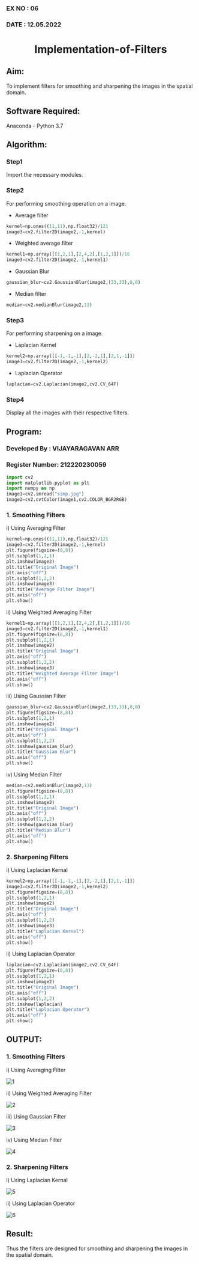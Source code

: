 ### EX NO : 06
### DATE  : 12.05.2022
# <p align="center">Implementation-of-Filters</p>

## Aim:
To implement filters for smoothing and sharpening the images in the spatial domain.

## Software Required:
Anaconda - Python 3.7

## Algorithm:
### Step1
Import the necessary modules.

### Step2
For performing smoothing operation on a image. 
- Average filter
```python
kernel=np.ones((11,11),np.float32)/121
image3=cv2.filter2D(image2,-1,kernel)
```
- Weighted average filter
```python
kernel1=np.array([[1,2,1],[2,4,2],[1,2,1]])/16
image3=cv2.filter2D(image2,-1,kernel1)
```
- Gaussian Blur 
```python
gaussian_blur=cv2.GaussianBlur(image2,(33,33),0,0)
```
- Median filter
```python
median=cv2.medianBlur(image2,13)
```

### Step3
For performing sharpening on a image.
- Laplacian Kernel
```python
kernel2=np.array([[-1,-1,-1],[2,-2,1],[2,1,-1]])
image3=cv2.filter2D(image2,-1,kernel2)
```
- Laplacian Operator
```python
laplacian=cv2.Laplacian(image2,cv2.CV_64F)
```

### Step4
Display all the images with their respective filters.

## Program:
### Developed By   : VIJAYARAGAVAN ARR
### Register Number: 212220230059
```python
import cv2
import matplotlib.pyplot as plt
import numpy as np
image1=cv2.imread("simp.jpg")
image2=cv2.cvtColor(image1,cv2.COLOR_BGR2RGB)
```

### 1. Smoothing Filters

i) Using Averaging Filter
```Python
kernel=np.ones((11,11),np.float32)/121
image3=cv2.filter2D(image2,-1,kernel)
plt.figure(figsize=(8,8))
plt.subplot(1,2,1)
plt.imshow(image2)
plt.title("Original Image")
plt.axis("off")
plt.subplot(1,2,2)
plt.imshow(image3)
plt.title("Average Filter Image")
plt.axis("off")
plt.show()
```

ii) Using Weighted Averaging Filter
```Python
kernel1=np.array([[1,2,1],[2,4,2],[1,2,1]])/16
image3=cv2.filter2D(image2,-1,kernel1)
plt.figure(figsize=(8,8))
plt.subplot(1,2,1)
plt.imshow(image2)
plt.title("Original Image")
plt.axis("off")
plt.subplot(1,2,2)
plt.imshow(image3)
plt.title("Weighted Average Filter Image")
plt.axis("off")
plt.show()
```

iii) Using Gaussian Filter
```Python
gaussian_blur=cv2.GaussianBlur(image2,(33,33),0,0)
plt.figure(figsize=(8,8))
plt.subplot(1,2,1)
plt.imshow(image2)
plt.title("Original Image")
plt.axis("off")
plt.subplot(1,2,2)
plt.imshow(gaussian_blur)
plt.title("Gaussian Blur")
plt.axis("off")
plt.show()
```

iv) Using Median Filter
```Python
median=cv2.medianBlur(image2,13)
plt.figure(figsize=(8,8))
plt.subplot(1,2,1)
plt.imshow(image2)
plt.title("Original Image")
plt.axis("off")
plt.subplot(1,2,2)
plt.imshow(gaussian_blur)
plt.title("Median Blur")
plt.axis("off")
plt.show()
```

### 2. Sharpening Filters
i) Using Laplacian Kernal
```Python
kernel2=np.array([[-1,-1,-1],[2,-2,1],[2,1,-1]])
image3=cv2.filter2D(image2,-1,kernel2)
plt.figure(figsize=(8,8))
plt.subplot(1,2,1)
plt.imshow(image2)
plt.title("Original Image")
plt.axis("off")
plt.subplot(1,2,2)
plt.imshow(image3)
plt.title("Laplacian Kernel")
plt.axis("off")
plt.show()
```

ii) Using Laplacian Operator
```Python
laplacian=cv2.Laplacian(image2,cv2.CV_64F)
plt.figure(figsize=(8,8))
plt.subplot(1,2,1)
plt.imshow(image2)
plt.title("Original Image")
plt.axis("off")
plt.subplot(1,2,2)
plt.imshow(laplacian)
plt.title("Laplacian Operator")
plt.axis("off")
plt.show()
```

## OUTPUT:
### 1. Smoothing Filters
i) Using Averaging Filter

![1](https://user-images.githubusercontent.com/75235488/168803429-47fa8bc9-6994-42c8-967c-c1a88f69bd60.png)


ii) Using Weighted Averaging Filter

![2](https://user-images.githubusercontent.com/75235488/168803449-6a23cdbd-7050-4f69-8f0c-d9da28fcba10.png)


iii) Using Gaussian Filter

![3](https://user-images.githubusercontent.com/75235488/168803461-301e8a35-5742-495b-880e-41ca09192e30.png)


iv) Using Median Filter

![4](https://user-images.githubusercontent.com/75235488/168803476-213cf819-d57d-4d76-8a5c-f3f81cfe9588.png)


### 2. Sharpening Filters
i) Using Laplacian Kernal

![5](https://user-images.githubusercontent.com/75235488/168803506-56181e12-7725-476c-a186-69c9f3223a42.png)


ii) Using Laplacian Operator

![6](https://user-images.githubusercontent.com/75235488/168803521-679b16b7-6324-4e67-a646-f871fe021960.png)




## Result:
Thus the filters are designed for smoothing and sharpening the images in the spatial domain.
